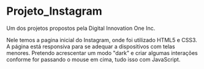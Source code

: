 # Projeto_Instagram

Um dos projetos propostos pela Digital Innovation One Inc.

Nele temos a pagina inicial do Instagram, onde foi utilizado HTML5 e CSS3.
A página está responsiva para se adequar a dispositivos com telas menores. Pretendo acrescentar um modo "dark" e criar algumas interações conforme for passando o mouse em cima, tudo isso com JavaScript.
